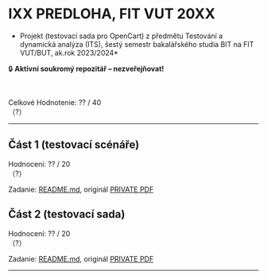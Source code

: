 # IXX PREDLOHA, FIT VUT 20XX #

* Projekt (testovací sada pro OpenCart) z předmětu Testování a dynamická analýza (ITS), šestý semestr bakalářského studia BIT na FIT VUT/BUT, ak.rok 2023/2024*

🔒 **Aktivní soukromý repozitář – nezveřejňovat!**
<!-- 🗄️ **Soukromý archivovaný repozitář!** -->
<!-- ⚠️ **Zveřejněno pro archivní účely - nekopírujte, ta nula by Vás mrzela. Za nic takového nenesu žádnou odpovědnost!** Všechny odevzdané projekty prochází kontrolou plagiátorství, při níž jsou porovnávány i s dříve odevzdanými řešeními. -->
<br />

Celkové Hodnotenie: ?? / 40<br />（?）

----------------------------------------------

## Část 1 (testovací scénáře) ##

Hodnocení: ?? / 20<br />（?）

Zadanie: [README.md](1/README.md), originál [PRIVATE PDF](https://moodle.vut.cz/pluginfile.php/707475/mod_folder/intro/projekt1-zadani-2024.pdf)

## Část 2 (testovací sada) ##

Hodnocení: ?? / 20<br />（?）

Zadanie: [README.md](1/README.md), originál [PRIVATE PDF](https://moodle.vut.cz/pluginfile.php/707475/mod_folder/intro/projekt2-zadani-2024.pdf)

----------------------------------------------

